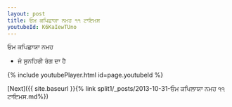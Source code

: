 ```yaml
---
layout: post
title: ਓਮ ਕਪਿਛਾਯਾ ਨਮਹ ੧੧ ਟਾਇਮਸ
youtubeId: K6KaIewTUno
---
```

 
 
 ਓਮ ਕਪਿਛਾਯਾ ਨਮਹ  
 
 -  ਜੋ ਸੁਨਹਿਰੀ ਰੰਗ ਦਾ ਹੈ 
 
  
 
  
 
 
 
 
 
 


{% include youtubePlayer.html id=page.youtubeId %}
 
[Next]({{ site.baseurl }}{% link  split1/_posts/2013-10-31-ਓਮ ਕਪਿਲਾਯਾ ਨਮਹ ੧੧ ਟਾਇਮਸ.md%})
 
